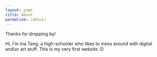 ```yaml
---
layout: page
title: About
permalink: /about/
---
```


<p class="message">
  Thanks for dropping by!
</p>

Hi, I'm Ina Tang, a high-schooler who likes to mess around with digital and\or art stuff. This is my very first website :D
